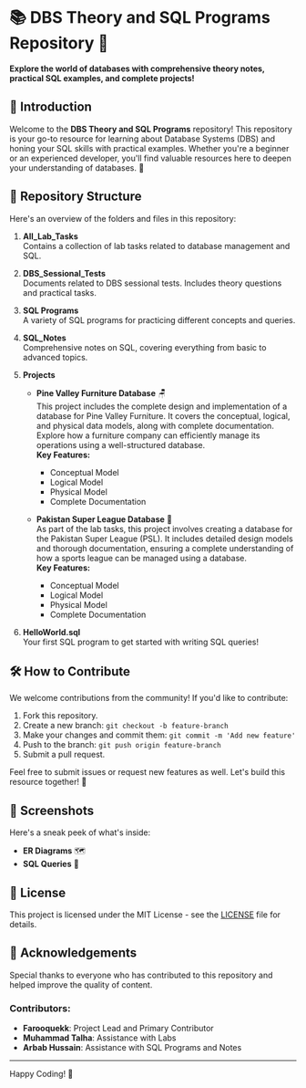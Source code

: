 # 📚 DBS Theory and SQL Programs Repository 🎉
**Explore the world of databases with comprehensive theory notes, practical SQL examples, and complete projects!**

## 🌟 Introduction
Welcome to the **DBS Theory and SQL Programs** repository! This repository is your go-to resource for learning about Database Systems (DBS) and honing your SQL skills with practical examples. Whether you're a beginner or an experienced developer, you'll find valuable resources here to deepen your understanding of databases. 🚀

## 📁 Repository Structure
Here's an overview of the folders and files in this repository:

1. **All_Lab_Tasks**  
   Contains a collection of lab tasks related to database management and SQL.

2. **DBS_Sessional_Tests**  
   Documents related to DBS sessional tests. Includes theory questions and practical tasks.

3. **SQL Programs**  
   A variety of SQL programs for practicing different concepts and queries.

4. **SQL_Notes**  
   Comprehensive notes on SQL, covering everything from basic to advanced topics.

5. **Projects**  
   - **Pine Valley Furniture Database** 🪑  
     This project includes the complete design and implementation of a database for Pine Valley Furniture. It covers the conceptual, logical, and physical data models, along with complete documentation. Explore how a furniture company can efficiently manage its operations using a well-structured database.  
     **Key Features:**
     - Conceptual Model
     - Logical Model
     - Physical Model
     - Complete Documentation

   - **Pakistan Super League Database** 🏏  
     As part of the lab tasks, this project involves creating a database for the Pakistan Super League (PSL). It includes detailed design models and thorough documentation, ensuring a complete understanding of how a sports league can be managed using a database.  
     **Key Features:**
     - Conceptual Model
     - Logical Model
     - Physical Model
     - Complete Documentation

6. **HelloWorld.sql**  
   Your first SQL program to get started with writing SQL queries!

## 🛠️ How to Contribute
We welcome contributions from the community! If you'd like to contribute:

1. Fork this repository.
2. Create a new branch: `git checkout -b feature-branch`
3. Make your changes and commit them: `git commit -m 'Add new feature'`
4. Push to the branch: `git push origin feature-branch`
5. Submit a pull request.

Feel free to submit issues or request new features as well. Let's build this resource together! 💪

## 📸 Screenshots
Here's a sneak peek of what's inside:

- **ER Diagrams** 🗺️
- **SQL Queries** 📝

## 📄 License
This project is licensed under the MIT License - see the [LICENSE](LICENSE) file for details.

## 🙏 Acknowledgements
Special thanks to everyone who has contributed to this repository and helped improve the quality of content.

### Contributors:
- **Farooquekk**: Project Lead and Primary Contributor
- **Muhammad Talha**: Assistance with Labs
- **Arbab Hussain**: Assistance with SQL Programs and Notes

---

Happy Coding! 🎉

